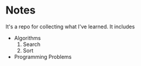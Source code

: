 # Notes
It's a repo for collecting what I've learned. It includes
* Algorithms
    1. Search
    2. Sort
* Programming Problems